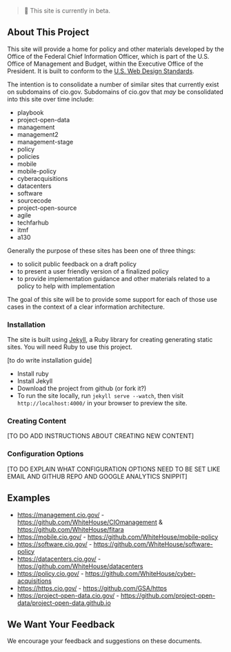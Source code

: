 > :see_no_evil: This site is currently in beta.

## About This Project

This site will provide a home for policy and other materials developed by the Office of the Federal Chief Information Officer, which is part of the U.S. Office of Management and Budget, within the Executive Office of the President. It is built to conform to the [U.S. Web Design Standards](https://standards.usa.gov).

The intention is to consolidate a number of similar sites that currently exist on subdomains of cio.gov. Subdomains of cio.gov that _may_ be consolidated into this site over time include:

* playbook
* project-open-data
* management
* management2
* management-stage
* policy
* policies
* mobile
* mobile-policy
* cyberacquisitions
* datacenters
* software
* sourcecode
* project-open-source
* agile
* techfarhub
* itmf
* a130

Generally the purpose of these sites has been one of three things:
* to solicit public feedback on a draft policy
* to present a user friendly version of a finalized policy
* to provide implementation guidance and other materials related to a policy to help with implementation

The goal of this site will be to provide some support for each of those use cases in the context of a clear information architecture.


### Installation

The site is built using [Jekyll](https://github.com/jekyll/jekyll "Link to More Information about Jekyll"), a Ruby library for creating generating static sites. You will need Ruby to use this project.

[to do write installation guide]
  - Install ruby
  - Install Jekyll
  - Download the project from github (or fork it?)
  - To run the site locally, run `jekyll serve --watch`, then visit `http://localhost:4000/` in your browser to preview the site.

### Creating Content

[TO DO ADD INSTRUCTIONS ABOUT CREATING NEW CONTENT]

### Configuration Options
[TO DO EXPLAIN WHAT CONFIGURATION OPTIONS NEED TO BE SET LIKE EMAIL AND GITHUB REPO AND GOOGLE ANALYTICS SNIPPIT]

## Examples

* https://management.cio.gov/ - https://github.com/WhiteHouse/CIOmanagement & https://github.com/WhiteHouse/fitara
* https://mobile.cio.gov/ - https://github.com/WhiteHouse/mobile-policy
* https://software.cio.gov/ - https://github.com/WhiteHouse/software-policy
* https://datacenters.cio.gov/ - https://github.com/WhiteHouse/datacenters
* https://policy.cio.gov/ - https://github.com/WhiteHouse/cyber-acquisitions
* https://https.cio.gov/ - https://github.com/GSA/https
* https://project-open-data.cio.gov/ - https://github.com/project-open-data/project-open-data.github.io

## We Want Your Feedback
We encourage your feedback and suggestions on these documents.
